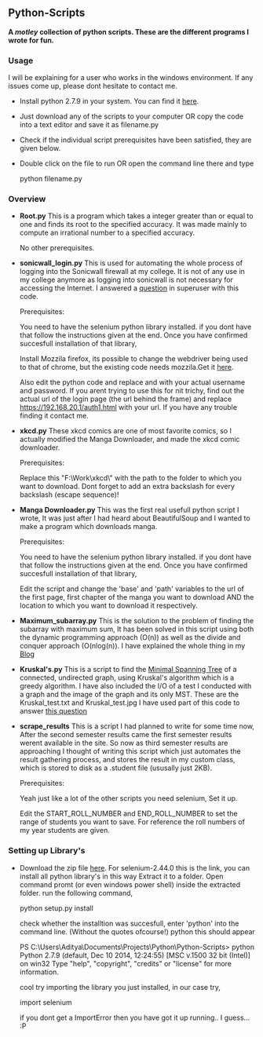 ## Python-Scripts

**A _motley_ collection of python scripts. These are the different programs I wrote for fun.**

### Usage

I will be explaining for a user who works in the windows environment. If any issues come up, please
dont hesitate to contact me.

* Install python 2.7.9 in your system. You can find it [here][5].

* Just download any of the scripts to your computer OR copy the code into a text editor and save it as filename.py

* Check if the individual script prerequisites have been satisfied, they are given below.

* Double click on the file to run OR open the command line there and type 
	
	python filename.py
 

### Overview

* **Root.py**
	This is a program which takes a integer greater than or equal to one and 
	finds its root to the specified accuracy. It was made mainly to compute 
	an irrational number to a specified accuracy.

	No other prerequisites.

* **sonicwall_login.py**
	This is used for automating the whole process of logging into the Sonicwall
	firewall at my college. It is not of any use in my college anymore as logging into 
	sonicwall is not necessary for accessing the Internet.
	I answered a [question][1] in superuser with this code.

	Prerequisites:

	You need to have the selenium python library installed. 
	if you dont have that follow the instructions given at the end.
	Once you have confirmed succesfull installation of that library,

	Install Mozzila firefox, its possible to change the webdriver being used
	to that of chrome, but the existing code needs mozzila.Get it [here][7].

	Also edit the python code and replace <your username> and <your password> with
	your actual username and password.
	If you arent trying to use this for nit trichy, find out the actual url of the login 
	page (the url behind the frame) and replace https://192.168.20.1/auth1.html
	with your url. If you have any trouble finding it contact me.

* **xkcd.py**
	These xkcd comics are one of most favorite comics, so I actually modified the Manga Downloader,
	and made the xkcd comic downloader.

	Prerequisites:

	Replace this "F:\\Work\\xkcd\\" with the path to the folder to which you want to download. 
	Dont forget to add an extra backslash for every backslash (escape sequence)!

* **Manga Downloader.py**
	This was the first real usefull python script I wrote, It was just after I had heard about 
	BeautifulSoup and I wanted to make a program which downloads manga.

	Prerequisites:

	You need to have the selenium python library installed. 
	if you dont have that follow the instructions given at the end.
	Once you have confirmed succesfull installation of that library,

	Edit the script and change the 'base' and 'path' variables to the 
	url of the first page, first chapter of the manga you want to download AND
	the location to which you want to download it respectively.

* **Maximum_subarray.py**
	This is the solution to the problem of finding the subarray with maximum sum, 
	It has been solved in this script using both the dynamic programming approach (O(n)) as well 
	as the divide and conquer approach (O(nlog(n)). I have explained the whole thing in
	my [Blog][2]

* **Kruskal's.py**
	This is a script to find the [Minimal Spanning Tree][3] of a connected, undirected graph,
	using Kruskal's algorithm which is a greedy algorithm. I have also included the I/O of
	a test I conducted with a graph and the image of the graph and its only MST.
	These are the Kruskal\_test.txt and Kruskal\_test.jpg 
	I have used part of this code to answer [this question][4]

* **scrape_results**
	This is a script I had planned to write for some time now, After the second semester results came 
	the first semester results werent available in the site. So now as third semester results are approaching
	I thought of writing this script which just automates the result gathering process, and stores the result
	in my custom class, which is stored to disk as a .student file (ususally just 2KB).

	Prerequisites:

	Yeah just like a lot of the other scripts you need selenium, Set it up.

	Edit the START\_ROLL\_NUMBER and END\_ROLL\_NUMBER to set the range of students you want to save.
	For reference the roll numbers of my year students are given.


### Setting up Library's 

* Download the zip file [here][6]. 
  For selenium-2.44.0 this is the link, you can install all python library's in this way
  Extract it to a folder.
  Open command promt (or even windows power shell) inside the extracted folder.
  run the following command,

 	python setup.py install

  check whether the installtion was succesfull,
  enter 'python' into the command line. (Without the quotes ofcourse!)
  	python
  this should appear
  	
	PS C:\Users\Aditya\Documents\Projects\Python\Python-Scripts> python
	Python 2.7.9 (default, Dec 10 2014, 12:24:55) [MSC v.1500 32 bit (Intel)] on win32
	Type "help", "copyright", "credits" or "license" for more information.
	>>>

  cool try importing the library you just installed, in our case try,

  	import selenium

  if you dont get a ImportError then you have got it up running.. I guess... :P

[1]: https://superuser.com/questions/330297/automate-logging-in-through-sonicwall/785792?noredirect=1#comment1023176_785792
[2]: http://relativetoaditya.blogspot.in/2014/12/maximum-subarray.html
[3]: https://en.wikipedia.org/wiki/Minimum_spanning_tree
[4]: https://stackoverflow.com/questions/14369739/creating-adjacency-lists-from-dicts-in-python/27380835#27380835
[5]: https://www.python.org/ftp/python/2.7.9/python-2.7.9.msi
[6]: https://pypi.python.org/packages/source/s/selenium/selenium-2.44.0.tar.gz
[7]: https://www.mozilla.org/en-US/firefox/new/